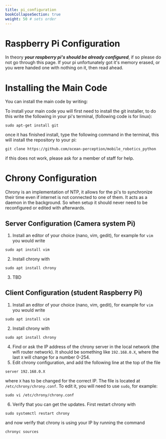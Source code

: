 ```yaml
---
title: pi_configuration
bookCollapseSection: true
weight: 50 # sets order
---
```


# Raspberry Pi Configuration

In theory ***your raspberry pi's should be already configured***, if so please do not go through this page.
If your pi unfortunately got it's memory erased, or you were handed one with nothing on it, then read ahead.

# Installing the Main Code

You can install the main code by writing:

To install your main code you will first need to install the git installer, to do this write the following in your pi's terminal, (following code is for linux):

```sudo apt-get install git```

once it has finished install, type the following command in the terminal, this will install the repository to your pi:

```git clone https://github.com/ocean-perception/mobile_robotics_python```

if this does not work, please ask for a member of staff for help.


# Chrony Configuration
Chrony is an implementation of NTP, it allows for the pi's to synchronize their time even if internet is not connected to one of them. It acts as a daemon in the background. So when setup it should never need to be reconfigured or edited with afterwards.


## Server Configuration (Camera system Pi)
1. Install an editor of your choice (nano, vim, gedit), for example for `vim` you would write

```
sudo apt install vim
```

2. Install chrony with

```
sudo apt install chrony
```

3. TBD


## Client Configuration (student Raspberry Pi)
1. Install an editor of your choice (nano, vim, gedit), for example for `vim` you would write

```
sudo apt install vim
```

2. Install chrony with

```
sudo apt install chrony
```

4. Find or ask the IP address of the chrony server in the local network (the wifi router network). It should be something like `192.168.0.X`, where the last `X` will change for a number 0-254.
5. Edit chrony configuration, and add the following line at the top of the file

```
server 192.168.0.X
```

where `X` has to be changed for the correct IP. The file is located at `/etc/chrony/chrony.conf`. To edit it, you will need to use `sudo`, for example:
```
sudo vi /etc/chrony/chrony.conf
```
6. Verify that you can get the updates. First restart chrony with

```
sudo systemctl restart chrony
```

and now verify that chrony is using your IP by running the command

```
chronyc sources
```
